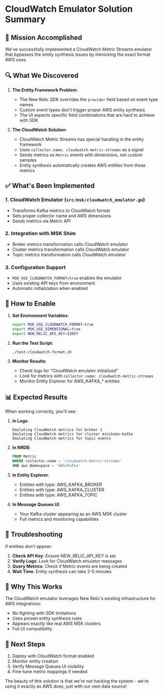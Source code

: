 # CloudWatch Emulator Solution Summary

## 🎯 Mission Accomplished

We've successfully implemented a CloudWatch Metric Streams emulator that bypasses the entity synthesis issues by mimicking the exact format AWS uses.

## 🔍 What We Discovered

1. **The Entity Framework Problem**:
   - The New Relic SDK overrides the `provider` field based on event type names
   - Custom event types don't trigger proper AWS entity synthesis
   - The UI expects specific field combinations that are hard to achieve with SDK

2. **The CloudWatch Solution**:
   - CloudWatch Metric Streams has special handling in the entity framework
   - Uses `collector.name: cloudwatch-metric-streams` as a signal
   - Sends metrics as `Metric` events with dimensions, not custom samples
   - Entity synthesis automatically creates AWS entities from these metrics

## ✅ What's Been Implemented

### 1. CloudWatch Emulator (`src/msk/cloudwatch_emulator.go`)
- Transforms Kafka metrics to CloudWatch format
- Sets proper collector name and AWS dimensions
- Sends metrics via Metric API

### 2. Integration with MSK Shim
- Broker metrics transformation calls CloudWatch emulator
- Cluster metrics transformation calls CloudWatch emulator  
- Topic metrics transformation calls CloudWatch emulator

### 3. Configuration Support
- `MSK_USE_CLOUDWATCH_FORMAT=true` enables the emulator
- Uses existing API keys from environment
- Automatic initialization when enabled

## 🚀 How to Enable

1. **Set Environment Variables**:
   ```bash
   export MSK_USE_CLOUDWATCH_FORMAT=true
   export MSK_USE_DIMENSIONAL=true
   export NEW_RELIC_API_KEY=$IKEY
   ```

2. **Run the Test Script**:
   ```bash
   ./test-cloudwatch-format.sh
   ```

3. **Monitor Results**:
   - Check logs for "CloudWatch emulator initialized"
   - Look for metrics with `collector.name: cloudwatch-metric-streams`
   - Monitor Entity Explorer for AWS_KAFKA_* entities

## 📊 Expected Results

When working correctly, you'll see:

1. **In Logs**:
   ```
   Emulating CloudWatch metrics for broker 1
   Emulating CloudWatch metrics for cluster minikube-kafka
   Emulating CloudWatch metrics for topic events
   ```

2. **In NRDB**:
   ```sql
   FROM Metric 
   WHERE collector.name = 'cloudwatch-metric-streams' 
   AND aws.Namespace = 'AWS/Kafka'
   ```

3. **In Entity Explorer**:
   - Entities with type: AWS_KAFKA_BROKER
   - Entities with type: AWS_KAFKA_CLUSTER
   - Entities with type: AWS_KAFKA_TOPIC

4. **In Message Queues UI**:
   - Your Kafka cluster appearing as an AWS MSK cluster
   - Full metrics and monitoring capabilities

## 🔧 Troubleshooting

If entities don't appear:

1. **Check API Key**: Ensure NEW_RELIC_API_KEY is set
2. **Verify Logs**: Look for CloudWatch emulator messages
3. **Query Metrics**: Check if Metric events are being created
4. **Wait Time**: Entity synthesis can take 2-5 minutes

## 🎉 Why This Works

The CloudWatch emulator leverages New Relic's existing infrastructure for AWS integrations:
- No fighting with SDK limitations
- Uses proven entity synthesis rules
- Appears exactly like real AWS MSK clusters
- Full UI compatibility

## 📝 Next Steps

1. Deploy with CloudWatch format enabled
2. Monitor entity creation
3. Verify Message Queues UI visibility
4. Fine-tune metric mappings if needed

The beauty of this solution is that we're not hacking the system - we're using it exactly as AWS does, just with our own data source!